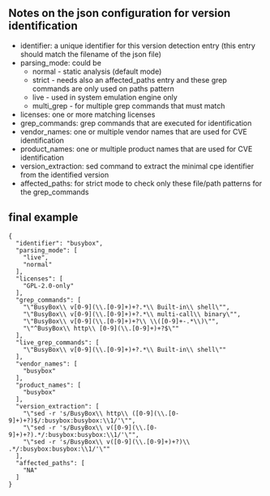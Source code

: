 ## Notes on the json configuration for version identification
* identifier: a unique identifier for this version detection entry (this entry should match the filename of the json file)
* parsing_mode: could be
  * normal - static analysis (default mode)
  * strict - needs also an affected_paths entry and these grep commands are only used on paths pattern
  * live - used in system emulation engine only
  * multi_grep - for multiple grep commands that must match
* licenses: one or more matching licenses
* grep_commands: grep commands that are executed for identification
* vendor_names: one or multiple vendor names that are used for CVE identification
* product_names: one or multiple product names that are used for CVE identification
* version_extraction: sed command to extract the minimal cpe identifier from the identified version
* affected_paths: for strict mode to check only these file/path patterns for the grep_commands

## final example

```
{
  "identifier": "busybox",
  "parsing_mode": [
    "live",
    "normal"
  ],
  "licenses": [
    "GPL-2.0-only"
  ],
  "grep_commands": [
    "\"BusyBox\\ v[0-9](\\.[0-9]+)+?.*\\ Built-in\\ shell\"",
    "\"BusyBox\\ v[0-9](\\.[0-9]+)+?.*\\ multi-call\\ binary\"",
    "\"BusyBox\\ v[0-9](\\.[0-9]+)+?\\ \\([0-9]+-.*\\)\"",
    "\"^BusyBox\\ http\\ [0-9](\\.[0-9]+)+?$\""
  ],
  "live_grep_commands": [
    "\"BusyBox\\ v[0-9](\\.[0-9]+)+?.*\\ Built-in\\ shell\""
  ],
  "vendor_names": [
    "busybox"
  ],
  "product_names": [
    "busybox"
  ],
  "version_extraction": [
    "\"sed -r 's/BusyBox\\ http\\ ([0-9](\\.[0-9]+)+?)$/:busybox:busybox:\\1/'\"",
    "\"sed -r 's/BusyBox\\ v([0-9](\\.[0-9]+)+?).*/:busybox:busybox:\\1/'\"",
    "\"sed -r 's/BusyBox\\ v([0-9](\\.[0-9]+)+?)\\ .*/:busybox:busybox:\\1/'\""
  ],
  "affected_paths": [
    "NA"
  ]
}
```
